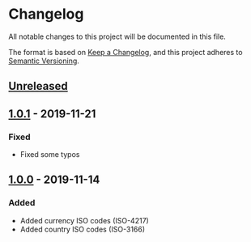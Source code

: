 # Changelog
All notable changes to this project will be documented in this file.

The format is based on [Keep a Changelog][clog], and this project adheres to [Semantic Versioning][semver].

## [Unreleased]

## [1.0.1] - 2019-11-21
### Fixed
- Fixed some typos

## [1.0.0] - 2019-11-14
### Added
- Added currency ISO codes (ISO-4217)
- Added country ISO codes (ISO-3166)


[unreleased]: https://github.com/spapanik/teritorio/compare/v1.0.1...master
[1.0.1]: https://github.com/spapanik/teritorio/compare/v1.0.0...v1.0.1
[1.0.0]: https://github.com/spapanik/teritorio/releases/tag/v1.0.0

[clog]: https://keepachangelog.com/en/1.0.0/
[semver]: https://semver.org/spec/v2.0.0.html
